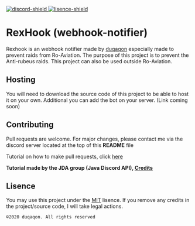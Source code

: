 [discord-invite]: https://discord.gg/yhDwfXy
[lisence]: https://github.com/duqaqon/webhook-notifier/blob/master/LICENSE


[lisence-shield]: https://img.shields.io/github/license/duqaqon/webhook-notifier?color=%23999999&label=Lisence
[discord-shield]: https://canary.discordapp.com/api/guilds/749655830865117294/widget.png


[ ![discord-shield][] ][discord-invite]
[ ![lisence-shield][] ][lisence]

# RexHook (webhook-notifier)
Rexhook is an webhook notifier made by [duqaqon](https://github.com/duqaqon) especially made to prevent raids from Ro-Aviation.
The purpose of this project is to prevent the Anti-rubeus raids. This project can also be used outside Ro-Aviation.

## Hosting
You will need to download the source code of this project to be able to host it on your own. 
Additional you can add the bot on your server. (Link coming soon)

## Contributing
Pull requests are welcome. 
For major changes, please contact me via the discord server located at the top of this **README** file

Tutorial on how to make pull requests, click [here](https://github.com/DV8FromTheWorld/JDA/wiki/5)

**Tutorial made by the JDA group (Java Discord API), [Credits](https://github.com/DV8FromTheWorld)**

## Lisence
You may use this project under the [MIT](https://choosealicense.com/licenses/mit/) lisence.
If you remove any credits in the project/source code, I will take legal actions.

``©2020 duqaqon. All rights reserved``
